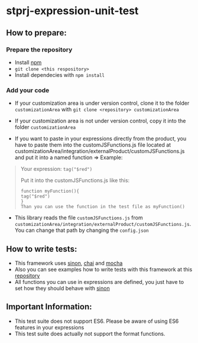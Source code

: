 # stprj-expression-unit-test
## How to prepare:
### Prepare the repository
- Install [npm](https://www.npmjs.com/get-npm)
- ```git clone <this respository>```
- Install dependecies with ```npm install```

### Add your code
- If your customization area is under version control, clone it to the folder ```customizationArea``` with ```git clone <repository> customizationArea```
- If your customization area is not under version control, copy it into the folder ```customizationArea```


- If you want to paste in your expressions directly from the product, you have to paste them into the customJSFunctions.js file located at customizationArea/integration/externalProduct/customJSFunctions.js and put it into a named function => Example:
> Your expression:
> ```tag("$red")```
>
> Put it into the customJSFunctions.js like this:
> ```
> function myFunction(){
> tag("$red")
> }
>Than you can use the function in the test file as myFunction()
- This library reads the file ```customJSFunctions.js``` from ```customizationArea/integration/externalProduct/customJSFunctions.js```. You can change that path by changing the ```config.json```
## How to write tests:
- This framework uses [sinon](http://sinonjs.org/), [chai](http://chaijs.com/api/) and [mocha](https://mochajs.org/)
- Also you can see examples how to write tests with this framework at this [repository](https://github.com/OpusCapita/stprj-expression-unit-test-examples)
- All functions you can use in expressions are defined, you just have to set how they should behave with [sinon](http://sinonjs.org/)

## Important Information:
- This test suite does not support ES6. Please be aware of using ES6 features in your expressions
- This test suite does actually not support the format functions.
